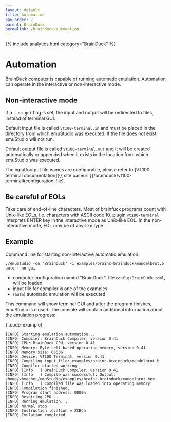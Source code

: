 ```yaml
---
layout: default
title: Automation
nav_order: 7
parent: BrainDuck
permalink: /brainduck/automation
---
```


{% include analytics.html category="BrainDuck" %}

# Automation

BrainDuck computer is capable of running automatic emulation. Automation can operate in the
interactive or non-interactive mode.

## Non-interactive mode

If a `--no-gui` flag is set, the input and output will be redirected to files, instead of terminal GUI.

Default input file is called `vt100-terminal.in` and must be placed in the directory from which emuStudio was executed.
If the file does not exist, emuStudio will not run.

Default output file is called `vt100-terminal.out` and it will be created automatically or appended when it exists in
the location from which emuStudio was executed.

The input/output file names are configurable, please refer to [VT100 terminal documentation]({{ site.baseurl }}/brainduck/vt100-terminal#configuration-file).

## Be careful of EOLs

Take care of end-of-line characters. Most of brainfuck programs count with Unix-like EOLs, i.e. characters with ASCII
code 10. plugin `vt100-terminal` interprets ENTER key in the interactive mode as Unix-like EOL. In the
non-interactive mode, EOL may be of any-like type.

## Example

Command line for starting non-interactive automatic emulation:

    ./emuStudio -cn "BrainDuck" -i examples/brainc-brainduck/mandelbrot.b auto --no-gui

- computer configuration named "BrainDuck", file `config/BrainDuck.toml`, will be loaded
- input file for compiler is one of the examples
- (`auto`) automatic emulation will be executed

This command will show terminal GUI and after the program finishes, emuStudio is closed. The console will contain
additional information about the emulation progress:

{:.code-example}
```
[INFO] Starting emulation automation...
[INFO] Compiler: BrainDuck Compiler, version 0.41
[INFO] CPU: BrainDuck CPU, version 0.41
[INFO] Memory: Byte-cell based operating memory, version 0.41
[INFO] Memory size: 65536
[INFO] Device: VT100 Terminal, version 0.41
[INFO] Compiling input file: examples/brainc-brainduck/mandelbrot.b
[INFO] Compiler started working.
[INFO] [Info   ] BrainDuck Compiler, version 0.41
[INFO] [Info   ] Compile was successful. Output: /home/vbmacher/emuStudio/examples/brainc-brainduck/mandelbrot.hex
[INFO] [Info   ] Compiled file was loaded into operating memory.
[INFO] Compilation finished.
[INFO] Program start address: 0000h
[INFO] Resetting CPU...
[INFO] Running emulation...
[INFO] Normal stop
[INFO] Instruction location = 2CBCh
[INFO] Emulation completed
```
